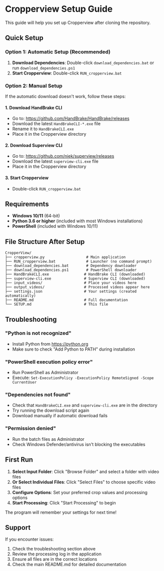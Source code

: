 # Cropperview Setup Guide

This guide will help you set up Cropperview after cloning the repository.

## Quick Setup

### Option 1: Automatic Setup (Recommended)
1. **Download Dependencies**: Double-click `download_dependencies.bat` or run `download_dependencies.ps1`
2. **Start Cropperview**: Double-click `RUN_cropperview.bat`

### Option 2: Manual Setup
If the automatic download doesn't work, follow these steps:

#### 1. Download HandBrake CLI
- Go to: https://github.com/HandBrake/HandBrake/releases
- Download the latest `HandBrakeCLI-*.exe` file
- Rename it to `HandBrakeCLI.exe`
- Place it in the Cropperview directory

#### 2. Download Superview CLI
- Go to: https://github.com/niek/superview/releases
- Download the latest `superview-cli.exe` file
- Place it in the Cropperview directory

#### 3. Start Cropperview
- Double-click `RUN_cropperview.bat`

## Requirements

- **Windows 10/11** (64-bit)
- **Python 3.6 or higher** (included with most Windows installations)
- **PowerShell** (included with Windows 10/11)

## File Structure After Setup

```
CropperView/
├── cropperview.py                   # Main application
├── RUN_cropperview.bat              # Launcher (no command prompt)
├── download_dependencies.bat        # Dependency downloader
├── download_dependencies.ps1        # PowerShell downloader
├── HandBrakeCLI.exe                # HandBrake CLI (downloaded)
├── superview-cli.exe               # Superview CLI (downloaded)
├── input_videos/                   # Place your videos here
├── output_videos/                  # Processed videos appear here
├── settings.json                   # Your settings (created automatically)
├── README.md                       # Full documentation
└── SETUP.md                        # This file
```

## Troubleshooting

### "Python is not recognized"
- Install Python from https://python.org
- Make sure to check "Add Python to PATH" during installation

### "PowerShell execution policy error"
- Run PowerShell as Administrator
- Execute: `Set-ExecutionPolicy -ExecutionPolicy RemoteSigned -Scope CurrentUser`

### "Dependencies not found"
- Check that `HandBrakeCLI.exe` and `superview-cli.exe` are in the directory
- Try running the download script again
- Download manually if automatic download fails

### "Permission denied"
- Run the batch files as Administrator
- Check Windows Defender/antivirus isn't blocking the executables

## First Run

1. **Select Input Folder**: Click "Browse Folder" and select a folder with video files
2. **Or Select Individual Files**: Click "Select Files" to choose specific video files
3. **Configure Options**: Set your preferred crop values and processing options
4. **Start Processing**: Click "Start Processing" to begin

The program will remember your settings for next time!

## Support

If you encounter issues:
1. Check the troubleshooting section above
2. Review the processing log in the application
3. Ensure all files are in the correct locations
4. Check the main README.md for detailed documentation 